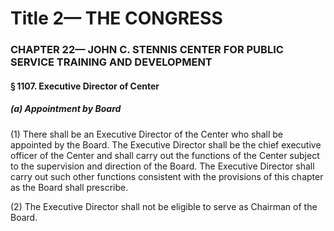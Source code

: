 
# Title 2— THE CONGRESS
### CHAPTER 22— JOHN C. STENNIS CENTER FOR PUBLIC SERVICE TRAINING AND DEVELOPMENT
#### § 1107. Executive Director of Center
##### (a) Appointment by Board

(1) There shall be an Executive Director of the Center who shall be appointed by the Board. The Executive Director shall be the chief executive officer of the Center and shall carry out the functions of the Center subject to the supervision and direction of the Board. The Executive Director shall carry out such other functions consistent with the provisions of this chapter as the Board shall prescribe.

(2) The Executive Director shall not be eligible to serve as Chairman of the Board.
